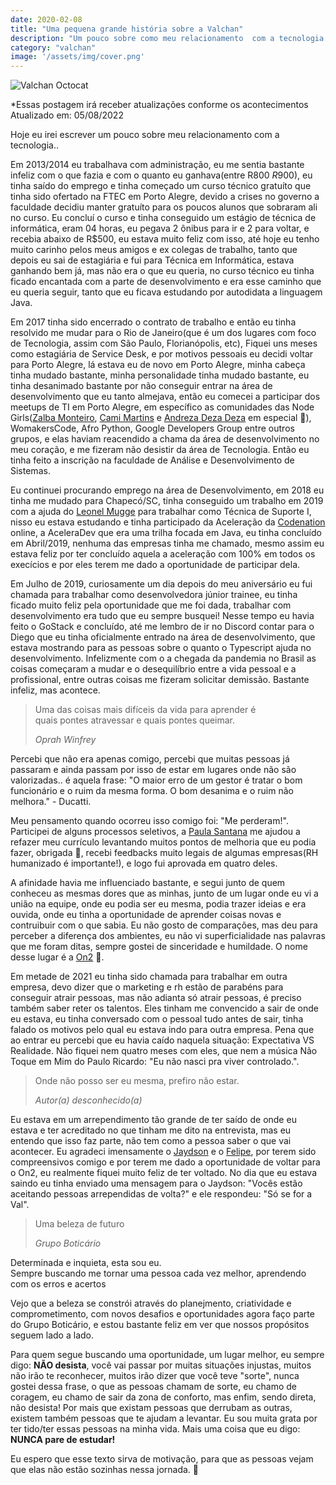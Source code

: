 ```yaml
---
date: 2020-02-08
title: "Uma pequena grande história sobre a Valchan"
description: "Um pouco sobre como meu relacionamento  com a tecnologia começou."
category: "valchan"
image: '/assets/img/cover.png'
---
```


<div class="smallSize">

![Valchan Octocat](/assets/img/octocatValchan.png)

</div>

*Essas postagem irá receber atualizações conforme os acontecimentos<br/>
Atualizado em: 05/08/2022

Hoje eu irei escrever um pouco sobre meu relacionamento com a tecnologia..  

Em 2013/2014 eu trabalhava com administração, eu me sentia bastante infeliz com o que fazia e com o quanto eu ganhava(entre R$800 ~ R$900), eu tinha saído do emprego e tinha começado um curso técnico gratuíto que tinha sido ofertado na FTEC em Porto Alegre, devido a crises no governo a faculdade decidiu manter gratuíto para os poucos alunos que sobraram ali no curso. Eu concluí o curso e tinha conseguido um estágio de técnica de informática, eram 04 horas, eu pegava 2 ônibus para ir e 2 para voltar, e recebia abaixo de R$500, eu estava muito feliz com isso, até hoje eu tenho muito carinho pelos meus amigos e ex colegas de trabalho, tanto que depois eu sai de estagiária e fui para Técnica em Informática, estava ganhando bem já, mas não era o que eu queria, no curso técnico eu tinha ficado encantada com a parte de desenvolvimento e era esse caminho que eu queria seguir, tanto que eu ficava estudando por autodidata a linguagem Java. 

Em 2017 tinha sido encerrado o contrato de trabalho e então eu tinha resolvido me mudar para o Rio de Janeiro(que é um dos lugares com foco de Tecnologia, assim com São Paulo, Florianópolis, etc), Fiquei uns meses como estagiária de Service Desk, e por motivos pessoais eu decidi voltar para Porto Alegre, lá estava eu de novo em Porto Alegre, minha cabeça tinha mudado bastante, minha personalidade tinha mudado bastante, eu tinha desanimado bastante por não conseguir entrar na área de desenvolvimento que eu tanto almejava, então eu comecei a participar dos meetups de TI em Porto Alegre, em específico as comunidades das Node Girls(<a href="https://www.facebook.com/zalba.monteiro" target="_blank" rel="noopener noreferrer">Zalba Monteiro</a>, <a href="https://www.facebook.com/profile.php?id=100009106231893" target="_blank" rel="noopener noreferrer">Cami Martins</a> e <a href="https://www.facebook.com/andrezaar" target="_blank" rel="noopener noreferrer">Andreza Deza Deza</a> em especial 💙), WomakersCode, Afro Python, Google Developers Group entre outros grupos, e elas haviam reacendido a chama da área de desenvolvimento no meu coração, e me fizeram não desistir da área de Tecnologia. Então eu tinha feito a inscrição na faculdade de Análise e Desenvolvimento de Sistemas. 

Eu continuei procurando emprego na área de Desenvolvimento, em 2018 eu tinha me mudado para Chapecó/SC, tinha conseguido um trabalho em 2019 com a ajuda do <a href="https://www.facebook.com/leonel.mugge" target="_blank" rel="noopener noreferrer">Leonel Mugge</a> para trabalhar como Técnica de Suporte I, nisso eu estava estudando e tinha participado da Aceleração da <a href="https://www.facebook.com/dev.codenation" target="_blank" rel="noopener noreferrer">Codenation</a> online, a AceleraDev que era uma trilha focada em Java, eu tinha concluído em Abril/2019, nenhuma das empresas tinha me chamado, mesmo assim eu estava feliz por ter concluído aquela a aceleração com 100% em todos os execícios e por eles terem me dado a oportunidade de participar dela.

Em Julho de 2019, curiosamente um dia depois do meu aniversário eu fui chamada para trabalhar como desenvolvedora júnior trainee, eu tinha ficado muito feliz pela oportunidade que me foi dada, trabalhar com desenvolvimento era tudo que eu sempre busquei! Nesse tempo eu havia feito o GoStack e concluído, até me lembro de ir no Discord contar para o Diego que eu tinha oficialmente entrado na área de desenvolvimento, que estava mostrando para as pessoas sobre o quanto o Typescript ajuda no desenvolvimento. Infelizmente com o a chegada da pandemia no Brasil as coisas começaram a mudar e o desequilíbrio entre a vida pessoal e a profissional, entre outras coisas me fizeram solicitar demissão. Bastante infeliz, mas acontece.

<blockquote>  
  <p>Uma das coisas mais difíceis da vida para aprender é<br/>quais pontes atravessar e quais pontes queimar.</p>
  <cite>Oprah Winfrey</cite>
</blockquote>

Percebi que não era apenas comigo, percebi que muitas pessoas já passaram e ainda passam por isso de estar em lugares onde não são valorizadas.. é aquela frase: "O maior erro de um gestor é tratar o bom funcionário e o ruim da mesma forma. O bom desanima e o ruim não melhora." - Ducatti.

Meu pensamento quando ocorreu isso comigo foi: "Me perderam!". Participei de alguns processos seletivos, a <a href="https://www.facebook.com/paulasanrosa13" target="_blank" rel="noopener noreferrer">Paula Santana</a> me ajudou a refazer meu currículo levantando muitos pontos de melhoria que eu podia fazer, obrigada 💙, recebi feedbacks muito legais de algumas empresas(RH humanizado é importante!), e logo fui aprovada em quatro deles. 

A afinidade havia me influenciado bastante, e segui junto de quem conheceu as mesmas dores que as minhas, junto de um lugar onde eu vi a união na equipe, onde eu podia ser eu mesma, podia trazer ideias e era ouvida, onde eu tinha a oportunidade de aprender coisas novas e contruibuir com o que sabia. Eu não gosto de comparações, mas deu para perceber a diferença dos ambientes, eu não vi superficialidade nas palavras que me foram ditas, sempre gostei de sinceridade e humildade. O nome desse lugar é a <a href="https://www.linkedin.com/company/on2/mycompany/" target="_blank" rel="noopener noreferrer">On2</a> 💙.

Em metade de 2021 eu tinha sido chamada para trabalhar em outra empresa, devo dizer que o marketing e rh estão de parabéns para conseguir atrair pessoas, mas não adianta só atrair pessoas, é preciso também saber reter os talentos. Eles tinham me convencido a sair de onde eu estava, eu tinha conversado com o pessoal tudo antes de sair, tinha falado os motivos pelo qual eu estava indo para outra empresa. Pena que ao entrar eu percebi que eu havia caído naquela situação: Expectativa VS Realidade. Não fiquei nem quatro meses com eles, que nem a música Não Toque em Mim do Paulo Ricardo: "Eu não nasci pra viver controlado.".

<blockquote>  
  <p>Onde não posso ser eu mesma, prefiro não estar.</p>
  <cite>Autor(a) desconhecido(a)</cite>
</blockquote>

Eu estava em um arrependimento tão grande de ter saído de onde eu estava e ter acreditado no que tinham me dito na entrevista, mas eu entendo que isso faz parte, não tem como a pessoa saber o que vai acontecer. Eu agradeci imensamente o <a href="https://www.linkedin.com/in/jaydson/" target="_blank" rel="noopener noreferrer">Jaydson</a> e o <a href="https://www.linkedin.com/in/felipenmoura/" target="_blank" rel="noopener noreferrer">Felipe</a>, por terem sido compreensivos comigo e por terem me dado a oportunidade de voltar para o On2, eu realmente fiquei muito feliz de ter voltado. No dia que eu estava saindo eu tinha enviado uma mensagem para o Jaydson: "Vocês estão aceitando pessoas arrependidas de volta?" e ele respondeu: "Só se for a Val".

<blockquote>  
  <p>Uma beleza de futuro</p>
  <cite>Grupo Boticário</cite>
</blockquote>

Determinada e inquieta, esta sou eu.<br/>
Sempre buscando me tornar uma pessoa cada vez melhor, aprendendo com os erros e acertos<br/>

Vejo que a beleza se constrói através do planejmento, criatividade e comprometimento, com novos desafios e oportunidades agora faço parte do Grupo Boticário, e estou bastante feliz em ver que nossos propósitos seguem lado a lado.

Para quem segue buscando uma oportunidade, um lugar melhor, eu sempre digo: <b>NÃO desista</b>, você vai passar por muitas situações injustas, muitos não irão te reconhecer, muitos irão dizer que você teve "sorte", nunca gostei dessa frase, o que as pessoas chamam de sorte, eu chamo de coragem, eu chamo de sair da zona de conforto, mas enfim, sendo direta, não desista! Por mais que existam pessoas que derrubam as outras, existem também pessoas que te ajudam a levantar. Eu sou muita grata por ter tido/ter essas pessoas na minha vida. Mais uma coisa que eu digo: <b>NUNCA pare de estudar!</b>

Eu espero que esse texto sirva de motivação, para que as pessoas vejam que elas não estão sozinhas nessa jornada. 💙
